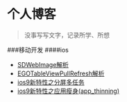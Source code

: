 # 个人博客

>没事写写文字，记录所学、所想


###移动开发
####ios
- [SDWebImage解析](https://github.com/klarm/blog/blob/master/for-SDWebImage/for-SDWebImage.md)
- [EGOTableViewPullRefresh解析](https://github.com/klarm/blog/blob/master/for-PullRefresh/EGOTableViewPullRefresh%E8%A7%A3%E6%9E%90.md)
- [ios9新特性之分屏多任务](https://github.com/klarm/blog/blob/master/for-iOS9/ios9%E6%96%B0%E7%89%B9%E6%80%A7%E4%B9%8B%E5%88%86%E5%B1%8F%E5%A4%9A%E4%BB%BB%E5%8A%A1.md)
- [ios9新特性之应用瘦身(app_thinning)](https://github.com/klarm/blog/blob/master/for-iOS9/ios9%E6%96%B0%E7%89%B9%E6%80%A7%E4%B9%8B%E5%BA%94%E7%94%A8%E7%98%A6%E8%BA%AB(app_thinning).md)
